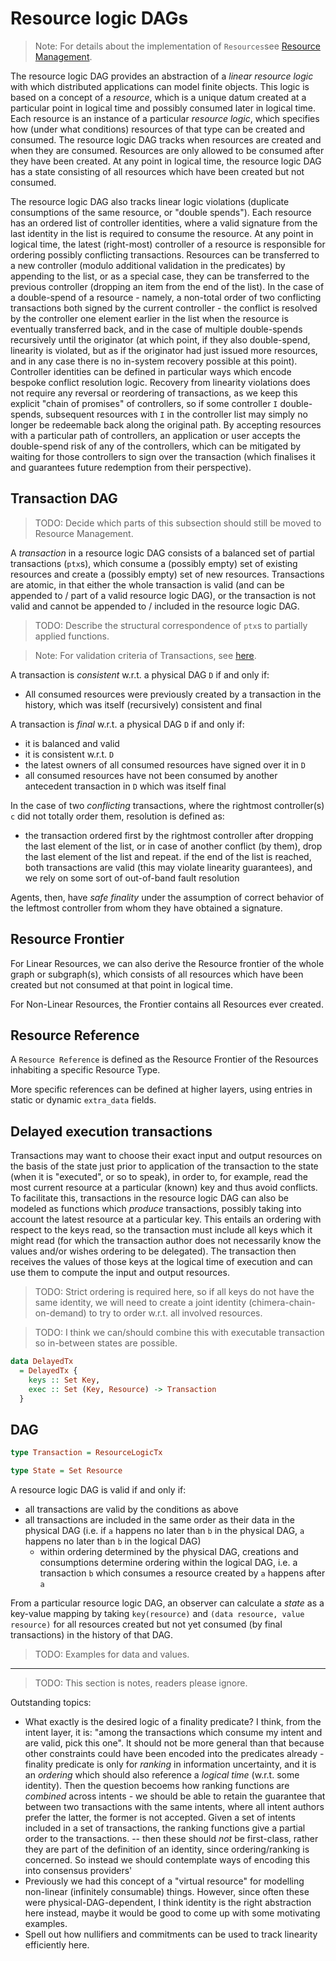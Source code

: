 # Resource logic DAGs

> Note: For details about the implementation of `Resources`see [Resource Management](../resources.md).

The resource logic DAG provides an abstraction of a _linear resource logic_ with which distributed applications can model finite objects. This logic is based on a concept of a _resource_, which is a unique datum created at a particular point in logical time and possibly consumed later in logical time. Each resource is an instance of a particular _resource logic_, which specifies how (under what conditions) resources of that type can be created and consumed. The resource logic DAG tracks when resources are created and when they are consumed. Resources are only allowed to be consumed after they have been created.  At any point in logical time, the resource logic DAG has a state consisting of all resources which have been created but not consumed. 

The resource logic DAG also tracks linear logic violations (duplicate consumptions of the same resource, or "double spends"). Each resource has an ordered list of controller identities, where a valid signature from the last identity in the list is required to consume the resource. At any point in logical time, the latest (right-most) controller of a resource is responsible for ordering possibly conflicting transactions. Resources can be transferred to a new controller (modulo additional validation in the predicates) by appending to the list, or as a special case, they can be transferred to the previous controller (dropping an item from the end of the list). In the case of a double-spend of a resource - namely, a non-total order of two conflicting transactions both signed by the current controller - the conflict is resolved by the controller one element earlier in the list when the resource is eventually transferred back, and in the case of multiple double-spends recursively until the originator (at which point, if they also double-spend, linearity is violated, but as if the originator had just issued more resources, and in any case there is no in-system recovery possible at this point). Controller identities can be defined in particular ways which encode bespoke conflict resolution logic. Recovery from linearity violations does not require any reversal or reordering of transactions, as we keep this explicit "chain of promises" of controllers, so if some controller `I` double-spends, subsequent resources with `I` in the controller list may simply no longer be redeemable back along the original path. By accepting resources with a particular path of controllers, an application or user accepts the double-spend risk of any of the controllers, which can be mitigated by waiting for those controllers to sign over the transaction (which finalises it and guarantees future redemption from their perspective).

## Transaction DAG
> TODO: Decide which parts of this subsection should still be moved to Resource Management.

A _transaction_ in a resource logic DAG consists of a balanced set of partial transactions (`ptx`s), which consume a (possibly empty) set of existing resources and create a (possibly empty) set of new resources. Transactions are atomic, in that either the whole transaction is valid (and can be appended to / part of a valid resource logic DAG), or the transaction is not valid and cannot be appended to / included in the resource logic DAG. 

> TODO: Describe the structural correspondence of `ptx`s to partially applied functions.

> Note: For validation criteria of Transactions, see [here](../resources.md#Transactions (tx)).

A transaction is _consistent_ w.r.t. a physical DAG `D` if and only if:
- All consumed resources were previously created by a transaction in the history, which was itself (recursively) consistent and final

A transaction is _final_ w.r.t. a physical DAG `D` if and only if:
- it is balanced and valid
- it is consistent w.r.t. `D`
- the latest owners of all consumed resources have signed over it in `D`
- all consumed resources have not been consumed by another antecedent transaction in `D` which was itself final

In the case of two _conflicting_ transactions, where the rightmost controller(s) `c` did not totally order them, resolution is defined as:
- the transaction ordered first by the rightmost controller after dropping the last element of the list, or in case of another conflict (by them), drop the last element of the list and repeat. if the end of the list is reached, both transactions are valid (this may violate linearity guarantees), and we rely on some sort of out-of-band fault resolution

Agents, then, have _safe finality_ under the assumption of correct behavior of the leftmost controller from whom they have obtained a signature.

## Resource Frontier

For Linear Resources, we can also derive the Resource frontier of the whole graph or subgraph(s), which consists of all resources which have been created but not consumed at that point in logical time. 

For Non-Linear Resources, the Frontier contains all Resources ever created.

## Resource Reference 

A `Resource Reference` is defined as the Resource Frontier of the Resources inhabiting a specific Resource Type.

More specific references can be defined at higher layers, using entries in static or dynamic `extra_data` fields.

## Delayed execution transactions

Transactions may want to choose their exact input and output resources on the basis of the state just prior to application of the transaction to the state (when it is "executed", or so to speak), in order to, for example, read the most current resource at a particular (known) key and thus avoid conflicts. To facilitate this, transactions in the resource logic DAG can also be modeled as functions which _produce_ transactions, possibly taking into account the latest resource at a particular key. This entails an ordering with respect to the keys read, so the transaction must include all keys which it might read (for which the transaction author does not necessarily know the values and/or wishes ordering to be delegated). The transaction then receives the values of those keys at the logical time of execution and can use them to compute the input and output resources. 

> TODO: Strict ordering is required here, so if all keys do not have the same identity, we will need to create a joint identity (chimera-chain-on-demand) to try to order w.r.t. all involved resources.

> TODO: I think we can/should combine this with executable transaction so in-between states are possible.

```haskell
data DelayedTx
  = DelayedTx {
    keys :: Set Key,
    exec :: Set (Key, Resource) -> Transaction
  }
```

## DAG

```haskell
type Transaction = ResourceLogicTx

type State = Set Resource
```

A resource logic DAG is valid if and only if:
- all transactions are valid by the conditions as above
- all transactions are included in the same order as their data in the physical DAG (i.e. if `a` happens no later than `b` in the physical DAG, `a` happens no later than `b` in the logical DAG)
  - within ordering determined by the physical DAG, creations and consumptions determine ordering within the logical DAG, i.e. a transaction `b` which consumes a resource created by `a` happens after `a`

From a particular resource logic DAG, an observer can calculate a _state_ as a key-value mapping by taking `key(resource)` and `(data resource, value resource)` for all resources created but not yet consumed (by final transactions) in the history of that DAG.

> TODO: Examples for data and values.

---

> TODO: This section is notes, readers please ignore.

Outstanding topics:
- What exactly is the desired logic of a finality predicate? I think, from the intent layer, it is: "among the transactions which consume my intent and are valid, pick this one". It should not be more general than that because other constraints could have been encoded into the predicates already - finality predicate is only for _ranking_ in information uncertainty, and it is an _ordering_ which should also reference a _logical time_ (w.r.t. some identity). Then the question becoems how ranking functions are _combined_ across intents - we should be able to retain the guarantee that between two transactions with the same intents, where all intent authors prefer the latter, the former is not accepted. Given a set of intents included in a set of transactions, the ranking functions give a partial order to the transactions.  -- then these should _not_ be first-class, rather they are part of the definition of an identity, since ordering/ranking is concerned. So instead we should contemplate ways of encoding this into consensus providers'
- Previously we had this concept of a "virtual resource" for modelling non-linear (infinitely consumable) things. However, since often these were physical-DAG-dependent, I think identity is the right abstraction here instead, maybe it would be good to come up with some motivating examples.
- Spell out how nullifiers and commitments can be used to track linearity efficiently here.